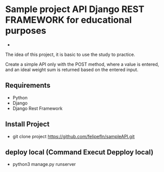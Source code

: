 
# Sample project API Django REST FRAMEWORK for educational purposes
- 
The idea of ​​this project, it is basic to use the study to practice.

Create a simple API only with the POST method, where a value is entered, and an ideal weight sum is returned based on the entered input.

## Requirements
- Python
- Django
- Django Rest Framework


## Install Project
- git clone project https://github.com/felipefln/sampleAPI.git

## deploy local (Command Execut Depploy local)

- python3 manage.py runserver